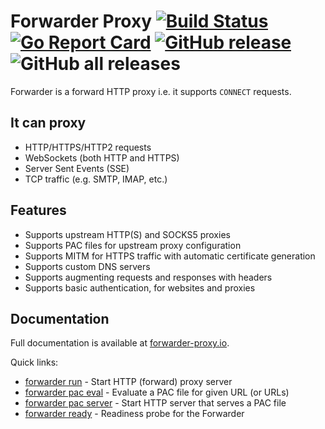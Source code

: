 # Forwarder Proxy [![Build Status](https://github.com/saucelabs/forwarder/actions/workflows/go.yml/badge.svg)](https://github.com/saucelabs/forwarder/actions/workflows/go.yml) [![Go Report Card](https://goreportcard.com/badge/github.com/saucelabs/forwarder)](https://goreportcard.com/report/github.com/saucelabs/forwarder) [![GitHub release](https://img.shields.io/github/release/saucelabs/forwarder.svg)](https://github.com/saucelabs/forwarder/releases) ![GitHub all releases](https://img.shields.io/github/downloads/saucelabs/forwarder/total)

Forwarder is a forward HTTP proxy i.e. it supports `CONNECT` requests.

## It can proxy

* HTTP/HTTPS/HTTP2 requests
* WebSockets (both HTTP and HTTPS)
* Server Sent Events (SSE)
* TCP traffic (e.g. SMTP, IMAP, etc.)

## Features

* Supports upstream HTTP(S) and SOCKS5 proxies
* Supports PAC files for upstream proxy configuration
* Supports MITM for HTTPS traffic with automatic certificate generation
* Supports custom DNS servers
* Supports augmenting requests and responses with headers
* Supports basic authentication, for websites and proxies

## Documentation

Full documentation is available at [forwarder-proxy.io](https://forwarder-proxy.io).

Quick links:

- [forwarder run](https://forwarder-proxy.io/cli/forwarder_run) - Start HTTP (forward) proxy server
- [forwarder pac eval](https://forwarder-proxy.io/cli/forwarder_pac_eval) - Evaluate a PAC file for given URL (or URLs)
- [forwarder pac server](https://forwarder-proxy.io/cli/forwarder_pac_server) - Start HTTP server that serves a PAC file
- [forwarder ready](https://forwarder-proxy.io/cli/forwarder_ready) - Readiness probe for the Forwarder
